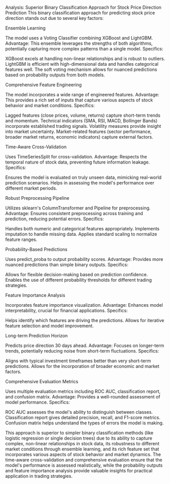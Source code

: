 Analysis: Superior Binary Classification Approach for Stock Price Direction Prediction
This binary classification approach for predicting stock price direction stands out due to several key factors:

Ensemble Learning

The model uses a Voting Classifier combining XGBoost and LightGBM.
Advantage: This ensemble leverages the strengths of both algorithms, potentially capturing more complex patterns than a single model.
Specifics:

XGBoost excels at handling non-linear relationships and is robust to outliers.
LightGBM is efficient with high-dimensional data and handles categorical features well.
The soft voting mechanism allows for nuanced predictions based on probability outputs from both models.




Comprehensive Feature Engineering

The model incorporates a wide range of engineered features.
Advantage: This provides a rich set of inputs that capture various aspects of stock behavior and market conditions.
Specifics:

Lagged features (close prices, volume, returns) capture short-term trends and momentum.
Technical indicators (SMA, RSI, MACD, Bollinger Bands) incorporate established trading signals.
Volatility measures provide insight into market uncertainty.
Market-related features (sector performance, broader market returns, economic indicators) capture external factors.




Time-Aware Cross-Validation

Uses TimeSeriesSplit for cross-validation.
Advantage: Respects the temporal nature of stock data, preventing future information leakage.
Specifics:

Ensures the model is evaluated on truly unseen data, mimicking real-world prediction scenarios.
Helps in assessing the model's performance over different market periods.




Robust Preprocessing Pipeline

Utilizes sklearn's ColumnTransformer and Pipeline for preprocessing.
Advantage: Ensures consistent preprocessing across training and prediction, reducing potential errors.
Specifics:

Handles both numeric and categorical features appropriately.
Implements imputation to handle missing data.
Applies standard scaling to normalize feature ranges.




Probability-Based Predictions

Uses predict_proba to output probability scores.
Advantage: Provides more nuanced predictions than simple binary outputs.
Specifics:

Allows for flexible decision-making based on prediction confidence.
Enables the use of different probability thresholds for different trading strategies.




Feature Importance Analysis

Incorporates feature importance visualization.
Advantage: Enhances model interpretability, crucial for financial applications.
Specifics:

Helps identify which features are driving the predictions.
Allows for iterative feature selection and model improvement.




Long-term Prediction Horizon

Predicts price direction 30 days ahead.
Advantage: Focuses on longer-term trends, potentially reducing noise from short-term fluctuations.
Specifics:

Aligns with typical investment timeframes better than very short-term predictions.
Allows for the incorporation of broader economic and market factors.




Comprehensive Evaluation Metrics

Uses multiple evaluation metrics including ROC AUC, classification report, and confusion matrix.
Advantage: Provides a well-rounded assessment of model performance.
Specifics:

ROC AUC assesses the model's ability to distinguish between classes.
Classification report gives detailed precision, recall, and F1-score metrics.
Confusion matrix helps understand the types of errors the model is making.





This approach is superior to simpler binary classification methods (like logistic regression or single decision trees) due to its ability to capture complex, non-linear relationships in stock data, its robustness to different market conditions through ensemble learning, and its rich feature set that incorporates various aspects of stock behavior and market dynamics. The time-aware cross-validation and comprehensive evaluation ensure that the model's performance is assessed realistically, while the probability outputs and feature importance analysis provide valuable insights for practical application in trading strategies.